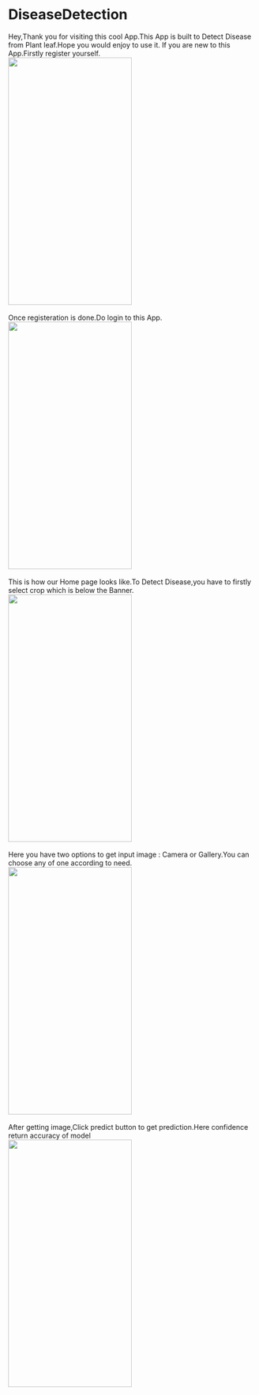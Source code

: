 # DiseaseDetection
Hey,Thank you for visiting this cool App.This App is built to Detect Disease from Plant leaf.Hope you would enjoy to use it.
If you are new to this App.Firstly register yourself.<br />
<img src="https://user-images.githubusercontent.com/73284462/221853321-f111921a-5a83-457a-8a34-2df0d72cbe49.jpg" width="250" height="500"><br /><br />
Once registeration is done.Do login to this App.<br />
<img src="https://user-images.githubusercontent.com/73284462/221853260-73e366d3-72e1-4d7e-95c4-dd6279071cd6.jpg" width="250" height="500"><br /><br />
This is how our Home page looks like.To Detect Disease,you have to firstly select crop which is below the Banner.<br />
<img src="https://user-images.githubusercontent.com/73284462/221853361-450979c3-9404-4c01-8720-b7d69c8b2ea9.jpg" width="250" height="500"><br /><br />
Here you have two options to get input image : Camera or Gallery.You can choose any of one according to need.<br />
<img src="https://user-images.githubusercontent.com/73284462/221853388-045b37d7-fcc2-4c57-b918-baf697a13d65.jpg" width="250" height="500"><br /><br />
After getting image,Click predict button to get prediction.Here confidence return accuracy of model<br />
<img src="https://user-images.githubusercontent.com/73284462/221853556-b4498cd5-360f-4605-a959-240c507b73e8.jpg" width="250" height="500"><br /><br />

